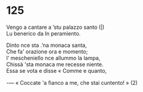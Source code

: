 # 125

Vengo a cantare a ’stu palazzo santo (|)  
Lu benerico da In peramiento.  
  
Dinto nce sta .’na monaca santa,  
Che fa' orazione ora e momento;  
I‘ mescheniello nce allummo la lampa,  
Chissà 'sta monaca me recesse niente.  
Essa se vota e disse « Comme e quanto,  
  
-— « Coccate 'a ﬁanco a me, che stai cuntento! » (2)  


